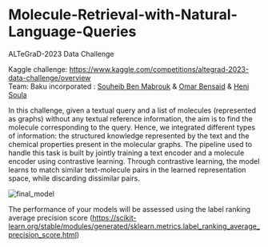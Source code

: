 # Molecule-Retrieval-with-Natural-Language-Queries
ALTeGraD-2023 Data Challenge
 
Kaggle challenge: https://www.kaggle.com/competitions/altegrad-2023-data-challenge/overview <br>
Team: Baku incorporated :  [Souheib Ben Mabrouk](https://github.com/souheib1) & [Omar Bensaid](https://github.com/Hyperyop) & [Heni Soula](https://github.com/HeniSoula)


In this challenge, given a textual query and a list of molecules (represented as graphs) without any textual reference information, the aim is to find the molecule corresponding to the query. Hence, we integrated different types of information: the structured knowledge represented by the text and the chemical properties present in the molecular graphs. The pipeline used to handle this task is built by jointly training a text encoder and a molecule encoder using contrastive learning. Through contrastive learning, the model learns to match similar text-molecule pairs in the learned representation space, while discarding dissimilar pairs.

![final_model](https://github.com/souheib1/Molecule-Retrieval-with-Natural-Language-Queries/assets/73786465/6ffe4fea-4c72-4253-bb01-795ebb5e6f35)


The performance of your models will be assessed using the label ranking average precision score (https://scikit-learn.org/stable/modules/generated/sklearn.metrics.label_ranking_average_precision_score.html)


